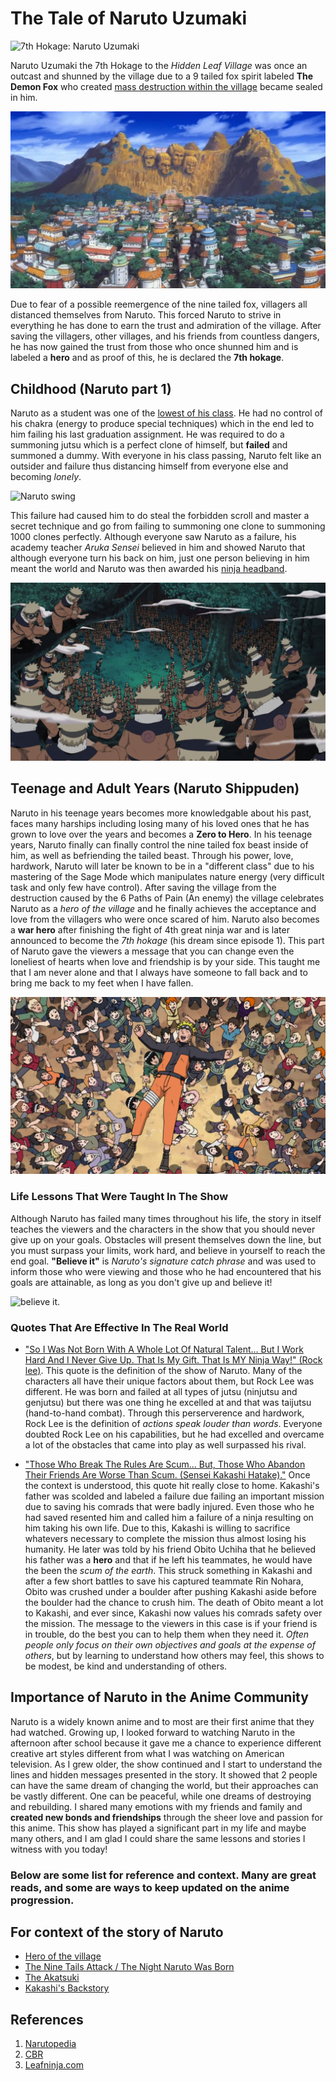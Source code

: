 # The Tale of Naruto Uzumaki
![7th Hokage: Naruto Uzumaki](https://i2.wp.com/narutokonoha.com/wp-content/uploads/2021/06/Naruto-as-Hokage.jpg?resize=1024%2C576&ssl=1)

Naruto Uzumaki the 7th Hokage to the *Hidden Leaf Village* was once an outcast and shunned by the village due to a 9 tailed fox spirit labeled **The Demon Fox** who created [mass destruction within the village](https://static.wikia.nocookie.net/naruto/images/b/b2/Kyuubi_attack_on_Konoha.png/revision/latest?cb=20150728194030) became sealed in him.

![Hidden Leaf Village](images/Leafvillage.jpg)

Due to fear of a possible reemergence of the nine tailed fox, villagers all distanced themselves from Naruto. This forced Naruto to strive in everything he has done to earn the trust and admiration of the village. After saving the villagers, other villages, and his friends from countless dangers, he has now gained the trust from those who once shunned him and is labeled a **hero** and as proof of this, he is declared the **7th hokage**.

## Childhood (Naruto part 1)
Naruto as a student was one of the [lowest of his class](https://miro.medium.com/max/2000/1*SP-oS5bHyIkVx58GzY25Aw.png). He had no control of his chakra (energy to produce special techniques) which in the end led to him failing his last graduation assignment. He was required to do a summoning jutsu which is a perfect clone of himself, but **failed** and summoned a dummy. With everyone in his class passing, Naruto felt like an outsider and failure thus distancing himself from everyone else and becoming *lonely*.

![Naruto swing](https://pm1.narvii.com/7330/b410ab6f86108e86c3621ba2cc48ff430f015be1r1-739-415v2_hq.jpg)

This failure had caused him to do steal the forbidden scroll and master a secret technique and go from failing to summoning one clone to summoning 1000 clones perfectly. Although everyone saw Naruto as a failure, his academy teacher *Aruka Sensei* believed in him and showed Naruto that although everyone turn his back on him, just one person believing in him meant the world and Naruto was then awarded his [ninja headband](https://i.ytimg.com/vi/DoNSeAAMpMI/maxresdefault.jpg). 

![1000 clones](images/Multiple_Shadow_Clone_Technique.png)

## Teenage and Adult Years (Naruto Shippuden)
Naruto in his teenage years becomes more knowledgable about his past, faces many harships including losing many of his loved ones that he has grown to love over the years and becomes a **Zero to Hero**. In his teenage years, Naruto finally can finally control the nine tailed fox beast inside of him, as well as befriending the tailed beast. Through his power, love, hardwork, Naruto will later be known to be in a "different class" due to his mastering of the Sage Mode which manipulates nature energy (very difficult task and only few have control). After saving the village from the destruction caused by the 6 Paths of Pain (An enemy) the village celebrates Naruto as a *hero of the village* and he finally achieves the acceptance and love from the villagers who were once scared of him. Naruto also becomes a **war hero** after finishing the fight of 4th great ninja war and is later announced to become the *7th hokage* (his dream since episode 1). This part of Naruto gave the viewers a message that you can change even the loneliest of hearts when love and friendship is by your side. This taught me that I am never alone and that I always have someone to fall back and to bring me back to my feet when I have fallen.  

![Hero](images/Hero_of_the_Hidden_Leaf.PNG.png)

### Life Lessons That Were Taught In The Show
Although Naruto has failed many times throughout his life, the story in itself teaches the viewers and the characters in the show that you should never give up on your goals. Obstacles will present themselves down the line, but you must surpass your limits, work hard, and believe in yourself to reach the end goal. **"Believe it"** is *Naruto's signature catch phrase* and was used to inform those who were viewing and those who he had encountered that his goals are attainable, as long as you don't give up and believe it! 

![believe it](https://c.tenor.com/uhm5SBsYu9UAAAAC/naruto-uzumaki-believe-it.gif).

### Quotes That Are Effective In The Real World
- ["So I Was Not Born With A Whole Lot Of Natural Talent... But I Work Hard And I Never Give Up. That Is My Gift. That Is MY Ninja Way!" (Rock lee)](https://www.cbr.com/naruto-quotes-franchise-timeless/). This quote is the definition of the show of Naruto. Many of the characters all have their unique factors about them, but Rock Lee was different. He was born and failed at all types of jutsu (ninjutsu and genjutsu) but there was one thing he excelled at and that was taijutsu (hand-to-hand combat). Through this perserverence and hardwork, Rock Lee is the definition of *actions speak louder than words*. Everyone doubted Rock Lee on his capabilities, but he had excelled and overcame a lot of the obstacles that came into play as well surpassed his rival.

- ["Those Who Break The Rules Are Scum... But, Those Who Abandon Their Friends Are Worse Than Scum. (Sensei Kakashi Hatake)."](https://www.cbr.com/naruto-quotes-franchise-timeless/) Once the context is understood, this quote hit really close to home. Kakashi's father was scolded and labeled a failure due failing an important mission due to saving his comrads that were badly injured. Even those who he had saved resented him and called him a failure of a ninja resulting on him taking his own life. Due to this, Kakashi is willing to sacrifice whatevers necessary to complete the mission thus almost losing his humanity. He later was told by his friend Obito Uchiha that he believed his father was a **hero** and that if he left his teammates, he would have the been the *scum of the earth*. This struck something in Kakashi and after a few short battles to save his captured teammate Rin Nohara, Obito was crushed under a boulder after pushing Kakashi aside before the boulder had the chance to crush him. The death of Obito meant a lot to Kakashi, and ever since, Kakashi now values his comrads safety over the mission. The message to the viewers in this case is if your friend is in trouble, do the best you can to help them when they need it. *Often people only focus on their own objectives and goals at the expense of others*, but by learning to understand how others may feel, this shows to be modest, be kind and understanding of others.

## Importance of Naruto in the Anime Community
Naruto is a widely known anime and to most are their first anime that they had watched. Growing up, I looked forward to watching Naruto in the afternoon after school because it gave me a chance to experience different creative art styles different from what I was watching on American television. As I grew older, the show continued and I start to understand the lines and hidden messages presented in the story. It showed that 2 people can have the same dream of changing the world, but their approaches can be vastly different. One can be peaceful, while one dreams of destroying and rebuilding. I shared many emotions with my friends and family and **created new bonds and friendships** through the sheer love and passion for this anime. This show has played a significant part in my life and maybe many others, and I am glad I could share the same lessons and stories I witness with you today!

### Below are some list for reference and context. Many are great reads, and some are ways to keep updated on the anime progression.

## For context of the story of Naruto
- [Hero of the village](https://naruto.fandom.com/wiki/Hero_of_the_Hidden_Leaf)
- [The Nine Tails Attack / The Night Naruto Was Born](https://naruto.fandom.com/wiki/Nine-Tailed_Demon_Fox%27s_Attack)
- [The Akatsuki](https://naruto.fandom.com/wiki/Akatsuki)
- [Kakashi's Backstory](https://naruto.fandom.com/wiki/Kakashi_Gaiden)

## References
1. [Narutopedia](https://naruto.fandom.com/wiki/Narutopedia)
2. [CBR](https://www.cbr.com/naruto-quotes-franchise-timeless/)
3. [Leafninja.com](https://www.leafninja.com/)